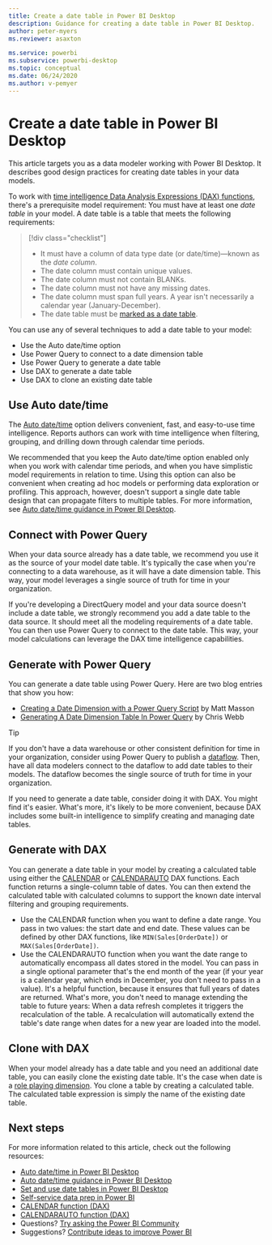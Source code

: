 ```yaml
---
title: Create a date table in Power BI Desktop
description: Guidance for creating a date table in Power BI Desktop.
author: peter-myers
ms.reviewer: asaxton

ms.service: powerbi
ms.subservice: powerbi-desktop
ms.topic: conceptual
ms.date: 06/24/2020
ms.author: v-pemyer
---
```


# Create a date table in Power BI Desktop

This article targets you as a data modeler working with Power BI Desktop. It describes good design practices for creating date tables in your data models.

To work with [time intelligence Data Analysis Expressions (DAX) functions](/dax/time-intelligence-functions-dax), there's a prerequisite model requirement: You must have at least one _date table_ in your model. A date table is a table that meets the following requirements:

> [!div class="checklist"]
> - It must have a column of data type date (or date/time)—known as the _date column_.
> - The date column must contain unique values.
> - The date column must not contain BLANKs.
> - The date column must not have any missing dates.
> - The date column must span full years. A year isn't necessarily a calendar year (January-December).
> - The date table must be [marked as a date table](../transform-model/desktop-date-tables.md#setting-your-own-date-table).

You can use any of several techniques to add a date table to your model:

- Use the Auto date/time option
- Use Power Query to connect to a date dimension table
- Use Power Query to generate a date table
- Use DAX to generate a date table
- Use DAX to clone an existing date table

## Use Auto date/time

The [Auto date/time](../transform-model/desktop-auto-date-time.md) option delivers convenient, fast, and easy-to-use time intelligence. Reports authors can work with time intelligence when filtering, grouping, and drilling down through calendar time periods.

We recommended that you keep the Auto date/time option enabled only when you work with calendar time periods, and when you have simplistic model requirements in relation to time. Using this option can also be convenient when creating ad hoc models or performing data exploration or profiling. This approach, however, doesn't support a single date table design that can propagate filters to multiple tables. For more information, see [Auto date/time guidance in Power BI Desktop](auto-date-time.md).

## Connect with Power Query

When your data source already has a date table, we recommend you use it as the source of your model date table. It's typically the case when you're connecting to a data warehouse, as it will have a date dimension table. This way, your model leverages a single source of truth for time in your organization.

If you're developing a DirectQuery model and your data source doesn't include a date table, we strongly recommend you add a date table to the data source. It should meet all the modeling requirements of a date table. You can then use Power Query to connect to the date table. This way, your model calculations can leverage the DAX time intelligence capabilities.

## Generate with Power Query

You can generate a date table using Power Query. Here are two blog entries that show you how:

- [Creating a Date Dimension with a Power Query Script](https://www.mattmasson.com/2014/02/creating-a-date-dimension-with-a-power-query-script/) by Matt Masson
- [Generating A Date Dimension Table In Power Query](https://blog.crossjoin.co.uk/2013/11/19/generating-a-date-dimension-table-in-power-query/) by Chris Webb

> [!TIP]
> If you don't have a data warehouse or other consistent definition for time in your organization, consider using Power Query to publish a [dataflow](../transform-model/service-dataflows-overview.md). Then, have all data modelers connect to the dataflow to add date tables to their models. The dataflow becomes the single source of truth for time in your organization.

If you need to generate a date table, consider doing it with DAX. You might find it's easier. What's more, it's likely to be more convenient, because DAX includes some built-in intelligence to simplify creating and managing date tables.

## Generate with DAX

You can generate a date table in your model by creating a calculated table using either the [CALENDAR](/dax/calendar-function-dax) or [CALENDARAUTO](/dax/calendarauto-function-dax) DAX functions. Each function returns a single-column table of dates. You can then extend the calculated table with calculated columns to support the known date interval filtering and grouping requirements.

- Use the CALENDAR function when you want to define a date range. You pass in two values: the start date and end date. These values can be defined by other DAX functions, like `MIN(Sales[OrderDate])` or `MAX(Sales[OrderDate])`.
- Use the CALENDARAUTO function when you want the date range to automatically encompass all dates stored in the model. You can pass in a single optional parameter that's the end month of the year (if your year is a calendar year, which ends in December, you don't need to pass in a value). It's a helpful function, because it ensures that full years of dates are returned. What's more, you don't need to manage extending the table to future years: When a data refresh completes it triggers the recalculation of the table. A recalculation will automatically extend the table's date range when dates for a new year are loaded into the model.

## Clone with DAX

When your model already has a date table and you need an additional date table, you can easily clone the existing date table. It's the case when date is a [role playing dimension](star-schema.md#role-playing-dimensions). You clone a table by creating a calculated table. The calculated table expression is simply the name of the existing date table.

## Next steps

For more information related to this article, check out the following resources:

- [Auto date/time in Power BI Desktop](../transform-model/desktop-auto-date-time.md)
- [Auto date/time guidance in Power BI Desktop](auto-date-time.md)
- [Set and use date tables in Power BI Desktop](../transform-model/desktop-date-tables.md)
- [Self-service data prep in Power BI](../transform-model/service-dataflows-overview.md)
- [CALENDAR function (DAX)](/dax/calendar-function-dax)
- [CALENDARAUTO function (DAX)](/dax/calendarauto-function-dax)
- Questions? [Try asking the Power BI Community](https://community.powerbi.com/)
- Suggestions? [Contribute ideas to improve Power BI](https://ideas.powerbi.com/)
